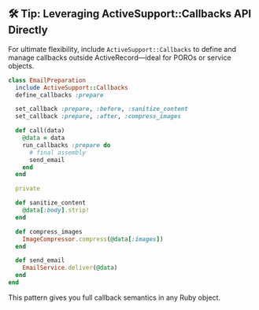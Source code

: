 ## 🛠 Tip: Leveraging ActiveSupport::Callbacks API Directly

For ultimate flexibility, include `ActiveSupport::Callbacks` to define and manage callbacks outside ActiveRecord—ideal for POROs or service objects.

```ruby
class EmailPreparation
  include ActiveSupport::Callbacks
  define_callbacks :prepare

  set_callback :prepare, :before, :sanitize_content
  set_callback :prepare, :after, :compress_images

  def call(data)
    @data = data
    run_callbacks :prepare do
      # final assembly
      send_email
    end
  end

  private

  def sanitize_content
    @data[:body].strip!
  end

  def compress_images
    ImageCompressor.compress(@data[:images])
  end

  def send_email
    EmailService.deliver(@data)
  end
end
```

This pattern gives you full callback semantics in any Ruby object.
